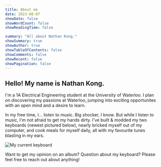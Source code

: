```yaml
---
title: About me 
date: 2023-08-07
showDate: false
showWordCount: false
showReadingTime: false

summary: "All about Nathan Kong."
showSummary: true
showAuthor: true
showTableOfContents: false
showComments: false
showRecent: false
showPagination: false
---
```


## Hello! My name is Nathan Kong.

I'm a 1A Electrical Engineering student at the University of Waterloo. I plan on discovering my passions at Waterloo, jumping into exciting opportunites with an open mind and a desire to learn.

In my free time, I... listen to music. Big shocker, I know. But while I listen to music, I'm not afraid to get my hands dirty. I've built & modded my two keyboards (newest pictured below), nearly bricked myself out of my computer, and cook meals for myself daily, all with my favourite tunes blasting in my ears.

![My current keyboard](keyboard.jpg "JRIS65, GMK Bento, Gazzew Bobagum Silent Linear Switches (lubed), TX 1.2mm Stabilizers" )

Want to get my opinion on an album? Question about my keyboard? Please feel free to reach out about anything!